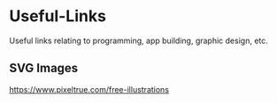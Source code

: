# Useful-Links
Useful links relating to programming, app building, graphic design, etc.

## SVG Images
https://www.pixeltrue.com/free-illustrations
